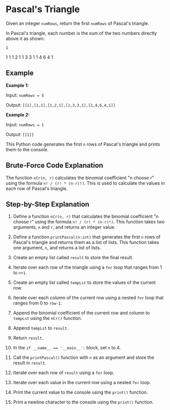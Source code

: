 # Pascal's Triangle

Given an integer `numRows`, return the first `numRows` of Pascal's triangle.

In Pascal's triangle, each number is the sum of the two numbers directly above it as shown:

    1
   1 1
  1 2 1
 1 3 3 1
1 4 6 4 1

## Example

**Example 1:**

Input: `numRows = 5`

Output: `[[1],[1,1],[1,2,1],[1,3,3,1],[1,4,6,4,1]]`

**Example 2:**

Input: `numRows = 1`

Output: `[[1]]`

This Python code generates the first `n` rows of Pascal's triangle and prints them to the console. 

## Brute-Force Code Explanation

The function `nCr(n, r)` calculates the binomial coefficient "n choose r" using the formula `n! / (r! * (n-r)!)`. This is used to calculate the values in each row of Pascal's triangle.

## Step-by-Step Explanation

1. Define a function `nCr(n, r)` that calculates the binomial coefficient "n choose r" using the formula `n! / (r! * (n-r)!)`. This function takes two arguments, `n` and `r`, and returns an integer value.

2. Define a function `printPascal(n:int)` that generates the first `n` rows of Pascal's triangle and returns them as a list of lists. This function takes one argument, `n`, and returns a list of lists.

3. Create an empty list called `result` to store the final result.

4. Iterate over each row of the triangle using a `for` loop that ranges from 1 to `n+1`.

5. Create an empty list called `tempLst` to store the values of the current row.

6. Iterate over each column of the current row using a nested `for` loop that ranges from 0 to `row-1`.

7. Append the binomial coefficient of the current row and column to `tempLst` using the `nCr()` function.

8. Append `tempLst` to `result`.

9. Return `result`.

10. In the `if __name__ == '__main__':` block, set `n` to 4.

11. Call the `printPascal()` function with `n` as an argument and store the result in `result`.

12. Iterate over each row of `result` using a `for` loop.

13. Iterate over each value in the current row using a nested `for` loop.

14. Print the current value to the console using the `print()` function.

15. Print a newline character to the console using the `print()` function.
